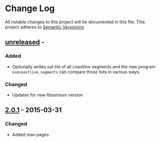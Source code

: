 
# Change Log

All notable changes to this project will be documented in this file.
This project adheres to [Semantic Versioning](http://semver.org/).

## [unreleased] -

### Added

- Optionally writes out list of all coastline segments and the new program
  `osmcoastline_segments` can compare those lists in various ways.

### Changed

- Updates for new libosmium version

## [2.0.1] - 2015-03-31

### Changed

- Added man pages


[unreleased]: https://github.com/osmcode/osmium-tool/compare/v2.0.1...HEAD
[2.0.1]: https://github.com/osmcode/osmium-tool/compare/v2.0.0...v2.0.1


